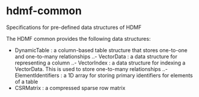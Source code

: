 # hdmf-common
Specifications for pre-defined data structures of HDMF

The HDMF common provides the following data structures:
- DynamicTable : a column-based table structure that stores one-to-one and one-to-many relationships
..- VectorData : a data structure for representing a column
..- VectorIndex : a data structure for indexing a VectorData. This is used to store one-to-many relationships
..- ElementIdentifiers : a 1D array for storing primary identifiers for elements of a table
- CSRMatrix : a compressed sparse row matrix

